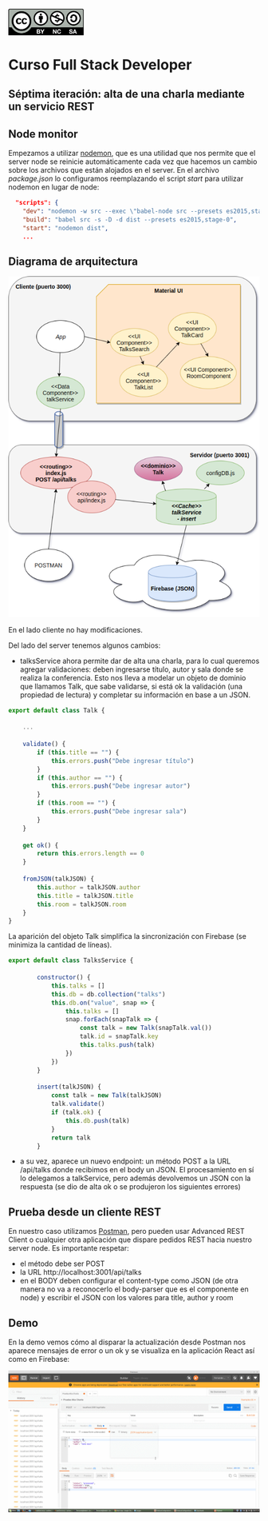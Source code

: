 <img src="images/license.png"
    width="30%" height="30%">

# Curso Full Stack Developer

## Séptima iteración: alta de una charla mediante un servicio REST

## Node monitor

Empezamos a utilizar [nodemon](https://nodemon.io/), que es una utilidad que nos permite que el server node se reinicie automáticamente cada vez que hacemos un cambio sobre los archivos que están alojados en el server. En el archivo _package.json_ lo configuramos reemplazando el script _start_ para utilizar nodemon en lugar de node:

```json
  "scripts": {
    "dev": "nodemon -w src --exec \"babel-node src --presets es2015,stage-0\"",
    "build": "babel src -s -D -d dist --presets es2015,stage-0",
    "start": "nodemon dist",
    ...
```

## Diagrama de arquitectura

![](images/iteracion7.png)

En el lado cliente no hay modificaciones. 

Del lado del server tenemos algunos cambios: 

- talksService ahora permite dar de alta una charla, para lo cual queremos agregar validaciones: deben ingresarse título, autor y sala donde se realiza la conferencia. Esto nos lleva a modelar un objeto de dominio que llamamos Talk, que sabe validarse, si está ok la validación (una propiedad de lectura) y completar su información en base a un JSON. 

```javascript
export default class Talk {

    ...

    validate() {
        if (this.title == "") {
            this.errors.push("Debe ingresar título")
        }
        if (this.author == "") {
            this.errors.push("Debe ingresar autor")
        }
        if (this.room == "") {
            this.errors.push("Debe ingresar sala")
        }
    }

    get ok() {
        return this.errors.length == 0
    }

    fromJSON(talkJSON) {
        this.author = talkJSON.author
        this.title = talkJSON.title
        this.room = talkJSON.room
    }
} 
```

La aparición del objeto Talk simplifica la sincronización con Firebase (se minimiza la cantidad de líneas).

```javascript
export default class TalksService {
    
        constructor() {
            this.talks = []
            this.db = db.collection("talks")
            this.db.on("value", snap => {
                this.talks = []
                snap.forEach(snapTalk => {
                    const talk = new Talk(snapTalk.val())
                    talk.id = snapTalk.key
                    this.talks.push(talk)
                })
            })
        }

        insert(talkJSON) {
            const talk = new Talk(talkJSON)
            talk.validate()
            if (talk.ok) {
                this.db.push(talk)
            }
            return talk
        }
```

- a su vez, aparece un nuevo endpoint: un método POST a la URL /api/talks donde recibimos en el body un JSON. El procesamiento en sí lo delegamos a talkService, pero además devolvemos un JSON con la respuesta (se dio de alta ok o se produjeron los siguientes errores)

## Prueba desde un cliente REST

En nuestro caso utilizamos [Postman](https://chrome.google.com/webstore/detail/postman/fhbjgbiflinjbdggehcddcbncdddomop), pero pueden usar Advanced REST Client o cualquier otra aplicación que dispare pedidos REST hacia nuestro server node. Es importante respetar:

- el método debe ser POST
- la URL http://localhost:3001/api/talks
- en el BODY deben configurar el content-type como JSON (de otra manera no va a reconocerlo el body-parser que es el componente en node) y escribir el JSON con los valores para title, author y room

## Demo

En la demo vemos cómo al disparar la actualización desde Postman nos aparece mensajes de error o un ok y se visualiza en la aplicación React así como en Firebase:

![](images/demo.gif)

